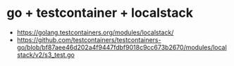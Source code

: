 # go + testcontainer + localstack

- https://golang.testcontainers.org/modules/localstack/
- https://github.com/testcontainers/testcontainers-go/blob/bf87aee46d202a4f9447fdbf9018c9cc673b2670/modules/localstack/v2/s3_test.go